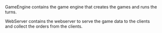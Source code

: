 
GameEngine contains the game engine that creates the games and runs the turns.

WebServer contains the webserver to serve
the game data to the clients and collect the orders from the clients.

